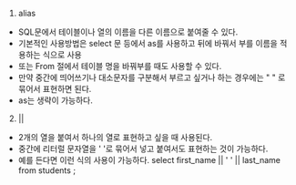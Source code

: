 1) alias 
- SQL문에서 테이블이나 열의 이름을 다른 이름으로 붙여줄 수 있다. 
- 기본적인 사용방법은 select 문 등에서 as를 사용하고 뒤에 바꿔서 부를 이름을 적용하는 식으로 사용 
- 또는 From 절에서 테이블 명을 바꿔부를 때도 사용할 수 있다. 
- 만약 중간에 띄어쓰기나 대소문자를 구분해서 부르고 싶거나 하는 경우에는 " " 로 묶어서 표현하면 된다.
- as는 생략이 가능하다. 

2) || 
- 2개의 열을 붙여서 하나의 열로 표현하고 싶을 때 사용된다. 
- 중간에 리터럴 문자열을 ' '로 묶어서 넣고 붙여서도 표현하는 것이 가능하다.
- 예를 든다면 이런 식의 사용이 가능하다. select first_name || ' ' || last_name from students ; 

